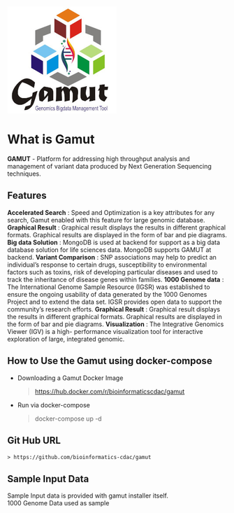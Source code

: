
![logo](https://raw.githubusercontent.com/bioinformatics-cdac/gamut/main/docs/img/logo-gamut.jpg)
# What is Gamut

**GAMUT** - Platform for addressing high throughput analysis and management of variant data produced by Next Generation Sequencing techniques.

## Features
**Accelerated Search** : Speed and Optimization is a key attributes for any search, Gamut enabled with this feature for large genomic database.
**Graphical Result** : Graphical result displays the results in different graphical formats. Graphical results are displayed in the form of bar and pie diagrams.
**Big data Solution** : MongoDB is used at backend for support as a big data database solution for life sciences data. MongoDB supports GAMUT at backend.
**Variant Comparison** : SNP associations may help to predict an individual’s response to certain drugs, susceptibility to environmental factors such as toxins, risk of developing particular diseases and used to track the inheritance of disease genes within families.
**1000 Genome data** : The International Genome Sample Resource (IGSR) was established to ensure the ongoing usability of data generated by the 1000 Genomes Project and to extend the data set. IGSR provides open data to support the community’s research efforts.
**Graphical Result** : Graphical result displays the results in different graphical formats. Graphical results are displayed in the form of bar and pie diagrams.
**Visualization** : The Integrative Genomics Viewer (IGV) is a high- performance visualization tool for interactive exploration of large, integrated genomic.

How to Use the Gamut using docker-compose
---------------------------
- Downloading a Gamut  Docker Image
	>  https://hub.docker.com/r/bioinformaticscdac/gamut
- Run via docker-compose
	> docker-compose up -d

## Git Hub URL
	> https://github.com/bioinformatics-cdac/gamut


## Sample Input Data
Sample Input data is provided with gamut installer itself.  
1000 Genome Data used as sample